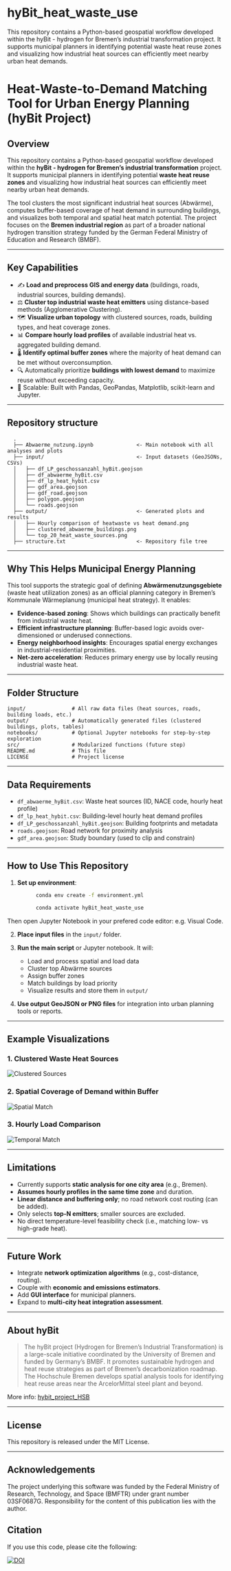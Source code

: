 # hyBit_heat_waste_use
This repository contains a Python-based geospatial workflow developed within the hyBit - hydrogen for Bremen’s industrial transformation project. It supports municipal planners in identifying potential waste heat reuse zones and visualizing how industrial heat sources can efficiently meet nearby urban heat demands.

# Heat-Waste-to-Demand Matching Tool for Urban Energy Planning (hyBit Project)

## Overview

This repository contains a Python-based geospatial workflow developed within the **hyBit - hydrogen for Bremen’s industrial transformation** project. It supports municipal planners in identifying potential **waste heat reuse zones** and visualizing how industrial heat sources can efficiently meet nearby urban heat demands.

The tool clusters the most significant industrial heat sources (Abwärme), computes buffer-based coverage of heat demand in surrounding buildings, and visualizes both temporal and spatial heat match potential. The project focuses on the **Bremen industrial region** as part of a broader national hydrogen transition strategy funded by the German Federal Ministry of Education and Research (BMBF).

---

## Key Capabilities

* ✍️ **Load and preprocess GIS and energy data** (buildings, roads, industrial sources, building demands).
* ⚖️ **Cluster top industrial waste heat emitters** using distance-based methods (Agglomerative Clustering).
* 🗺️ **Visualize urban topology** with clustered sources, roads, building types, and heat coverage zones.
* 📊 **Compare hourly load profiles** of available industrial heat vs. aggregated building demand.
* 🌡️ **Identify optimal buffer zones** where the majority of heat demand can be met without overconsumption.
* 🔍 Automatically prioritize **buildings with lowest demand** to maximize reuse without exceeding capacity.
* 🔧 Scalable: Built with Pandas, GeoPandas, Matplotlib, scikit-learn and Jupyter.

---
## Repository structure
      .
      ├── Abwaerme_nutzung.ipynb              <- Main notebook with all analyses and plots
      ├── input/                              <- Input datasets (GeoJSONs, CSVs)
      │   ├── df_LP_geschossanzahl_hyBit.geojson
      │   ├── df_abwaerme_hyBit.csv
      │   ├── df_lp_heat_hybit.csv
      │   ├── gdf_area.geojson
      │   ├── gdf_road.geojson
      │   ├── polygon.geojson
      │   └── roads.geojson
      ├── output/                             <- Generated plots and results
      │   ├── Hourly comparison of heatwaste vs heat demand.png
      │   ├── clustered_abwaerme_buildings.png
      │   └── top_20_heat_waste_sources.png
      ├── structure.txt                       <- Repository file tree



---

## Why This Helps Municipal Energy Planning

This tool supports the strategic goal of defining **Abwärmenutzungsgebiete** (waste heat utilization zones) as an official planning category in Bremen’s Kommunale Wärmeplanung (municipal heat strategy). It enables:

* **Evidence-based zoning**: Shows which buildings can practically benefit from industrial waste heat.
* **Efficient infrastructure planning**: Buffer-based logic avoids over-dimensioned or underused connections.
* **Energy neighborhood insights**: Encourages spatial energy exchanges in industrial-residential proximities.
* **Net-zero acceleration**: Reduces primary energy use by locally reusing industrial waste heat.

---

## Folder Structure

```
input/               # All raw data files (heat sources, roads, building loads, etc.)
output/              # Automatically generated files (clustered buildings, plots, tables)
notebooks/           # Optional Jupyter notebooks for step-by-step exploration
src/                 # Modularized functions (future step)
README.md            # This file
LICENSE              # Project license
```

---

## Data Requirements

* `df_abwaerme_hyBit.csv`: Waste heat sources (ID, NACE code, hourly heat profile)
* `df_lp_heat_hybit.csv`: Building-level hourly heat demand profiles
* `df_LP_geschossanzahl_hyBit.geojson`: Building footprints and metadata
* `roads.geojson`: Road network for proximity analysis
* `gdf_area.geojson`: Study boundary (used to clip and constrain)

---

## How to Use This Repository

1. **Set up environment**:

   ```bash
         conda env create -f environment.yml
   ```
   ```bash
         conda activate hyBit_heat_waste_use
   ```
Then open Jupyter Notebook in your prefered code editor: e.g. Visual Code.


2. **Place input files** in the `input/` folder.

3. **Run the main script** or Jupyter notebook. It will:

   * Load and process spatial and load data
   * Cluster top Abwärme sources
   * Assign buffer zones
   * Match buildings by load priority
   * Visualize results and store them in `output/`

4. **Use output GeoJSON or PNG files** for integration into urban planning tools or reports.

---

## Example Visualizations

### 1. Clustered Waste Heat Sources

![Clustered Sources](output/clustered_abwaerme_buildings.png)

### 2. Spatial Coverage of Demand within Buffer

![Spatial Match](output/covered_demand_buildings_cluster_0.png)

### 3. Hourly Load Comparison

![Temporal Match](output/abwaerme_vs_demand.png)

---

## Limitations

* Currently supports **static analysis for one city area** (e.g., Bremen).
* **Assumes hourly profiles in the same time zone** and duration.
* **Linear distance and buffering only**; no road network cost routing (can be added).
* Only selects **top-N emitters**; smaller sources are excluded.
* No direct temperature-level feasibility check (i.e., matching low- vs high-grade heat).

---

## Future Work

* Integrate **network optimization algorithms** (e.g., cost-distance, routing).
* Couple with **economic and emissions estimators**.
* Add **GUI interface** for municipal planners.
* Expand to **multi-city heat integration assessment**.

---

## About hyBit

> The hyBit project (Hydrogen for Bremen’s Industrial Transformation) is a large-scale initiative coordinated by the University of Bremen and funded by Germany’s BMBF. It promotes sustainable hydrogen and heat reuse strategies as part of Bremen’s decarbonization roadmap. The Hochschule Bremen develops spatial analysis tools for identifying heat reuse areas near the ArcelorMittal steel plant and beyond.

More info: [hybit_project_HSB](https://www.hs-bremen.de/forschen/forschungs-und-transferprofil/forschungsprojekt/verbundvorhaben-hybit-hydrogen-for-bremens-industrial-transformation/)

---

## License

This repository is released under the MIT License.

---

## Acknowledgements

The project underlying this software was funded by the Federal Ministry of Research, Technology, and Space (BMFTR) under grant number 03SF0687G. Responsibility for the content of this publication lies with the author.

## Citation

If you use this code, please cite the following:

[![DOI](https://zenodo.org/badge/DOI/10.5281/zenodo.15602145.svg)](https://doi.org/10.5281/zenodo.15602145)
